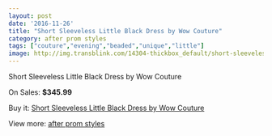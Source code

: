```yaml
---
layout: post
date: '2016-11-26'
title: "Short Sleeveless Little Black Dress by Wow Couture"
category: after prom styles
tags: ["couture","evening","beaded","unique","little"]
image: http://img.transblink.com/14304-thickbox_default/short-sleeveless-little-black-dress-by-wow-couture.jpg
---
```

Short Sleeveless Little Black Dress by Wow Couture

On Sales: **$345.99**
<a href="https://www.transblink.com/en/after-prom-styles/4581-short-sleeveless-little-black-dress-by-wow-couture.html"><amp-img layout="responsive" width="600" height="600" src="//img.transblink.com/14304-thickbox_default/short-sleeveless-little-black-dress-by-wow-couture.jpg" alt="Short Sleeveless Little Black Dress by Wow Couture 0" /></a>
<a href="https://www.transblink.com/en/after-prom-styles/4581-short-sleeveless-little-black-dress-by-wow-couture.html"><amp-img layout="responsive" width="600" height="600" src="//img.transblink.com/14306-thickbox_default/short-sleeveless-little-black-dress-by-wow-couture.jpg" alt="Short Sleeveless Little Black Dress by Wow Couture 1" /></a>
<a href="https://www.transblink.com/en/after-prom-styles/4581-short-sleeveless-little-black-dress-by-wow-couture.html"><amp-img layout="responsive" width="600" height="600" src="//img.transblink.com/14305-thickbox_default/short-sleeveless-little-black-dress-by-wow-couture.jpg" alt="Short Sleeveless Little Black Dress by Wow Couture 2" /></a>

Buy it: [Short Sleeveless Little Black Dress by Wow Couture](https://www.transblink.com/en/after-prom-styles/4581-short-sleeveless-little-black-dress-by-wow-couture.html "Short Sleeveless Little Black Dress by Wow Couture")

View more: [after prom styles](https://www.transblink.com/en/55-after-prom-styles "after prom styles")